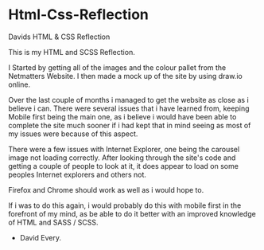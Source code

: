# Html-Css-Reflection
Davids HTML &amp; CSS Reflection

This is my HTML and SCSS Reflection.

I Started by getting all of the images and the colour pallet from the Netmatters Website.
I then made a mock up of the site by using draw.io online.

Over the last couple of months i managed to get the website as close as i believe i can.
There were several issues that i have learned from, keeping Mobile first being the main one,
as i believe i would have been able to complete the site much sooner if i had kept that in mind
seeing as most of my issues were because of this aspect.

There were a few issues with Internet Explorer, one being the carousel image not loading correctly.
After looking through the site's code and getting a couple of people to look at it, it does appear
to load on some peoples Internet explorers and others not.

Firefox and Chrome should work as well as i would hope to.

If i was to do this again, i would probably do this with mobile first in the forefront of my mind,
as be able to do it better with an improved knowledge of HTML and SASS / SCSS.

- David Every.
